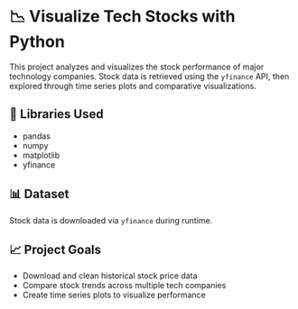 # 📉 Visualize Tech Stocks with Python

This project analyzes and visualizes the stock performance of major technology companies. Stock data is retrieved using the `yfinance` API, then explored through time series plots and comparative visualizations.

## 🔧 Libraries Used
- pandas
- numpy
- matplotlib
- yfinance

## 📊 Dataset
Stock data is downloaded via `yfinance` during runtime.

## 📈 Project Goals
- Download and clean historical stock price data
- Compare stock trends across multiple tech companies
- Create time series plots to visualize performance
